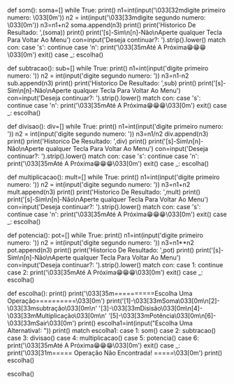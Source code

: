 def som():
    soma=[]
    while True:
        print()
        n1=int(input('\033[32mdigite primeiro numero: \033[0m'))
        n2 = int(input('\033[33mdigite segundo numero: \033[0m'))
        n3=n1+n2
        soma.append(n3)
        print()
        print('Historico De Resultado: ',(soma))
        print()
        print('[s]-Sim\n[n]-Não\nAperte qualquer Tecla Para Voltar Ao Menu')
        con=input('Deseja continuar?: ').strip().lower()
        match con:
            case 's':
                continue
            case 'n':
                print('\033[35mAté A Próxima😁😁😁\033[0m')
                exit()
            case _:
                escolha()


def subtracao():
    sub=[]
    while True:
        print()
        n1=int(input('digite primeiro numero: '))
        n2 = int(input('digite segundo numero: '))
        n3=n1-n2
        sub.append(n3)
        print()
        print('Historico De Resultado: ',sub)
        print()
        print('[s]-Sim\n[n]-Não\nAperte qualquer Tecla Para Voltar Ao Menu')
        con=input('Deseja continuar?: ').strip().lower()
        match con:
            case 's':
                continue
            case 'n':
                print('\033[35mAté A Próxima😁😁😁\033[0m')
                exit()
            case _:
                escolha()

def divisao():
    div=[]
    while True:
        print()
        n1=int(input('digite primeiro numero: '))
        n2 = int(input('digite segundo numero: '))
        n3=n1/n2
        div.append(n3)
        print()
        print('Historico De Resultado: ',div)
        print()
        print('[s]-Sim\n[n]-Não\nAperte qualquer Tecla Para Voltar Ao Menu')
        con=input('Deseja continuar?: ').strip().lower()
        match con:
            case 's':
                continue
            case 'n':
                print('\033[35mAté A Próxima😁😁😁\033[0m')
                exit()
            case _:
                escolha()

def multiplicacao():
    mult=[]
    while True:
        print()
        n1=int(input('digite primeiro numero: '))
        n2 = int(input('digite segundo numero: '))
        n3=n1+n2
        mult.append(n3)
        print()
        print('Historico De Resultado: ',mult)
        print()
        print('[s]-Sim\n[n]-Não\nAperte qualquer Tecla Para Voltar Ao Menu')
        con=input('Deseja continuar?: ').strip().lower()
        match con:
            case 's':
                continue
            case 'n':
                print('\033[35mAté A Próxima😁😁😁\033[0m')
                exit()
            case _:
                escolha()

def potencia():
    pot=[]
    while True:
        print()
        n1=int(input('digite primeiro numero: '))
        n2 = int(input('digite segundo numero: '))
        n3=n1**n2
        pot.append(n3)
        print()
        print('Historico De Resultado: ',pot)
        print()
        print('[s]-Sim\n[n]-Não\nAperte qualquer Tecla Para Voltar Ao Menu')
        con=input('Deseja continuar?: ').strip().lower()
        match con:
            case 1:
                continue
            case 2:
                print('\033[35mAté A Próxima😁😁😁\033[0m')
                exit()
            case _:
                escolha()



def escolha():
    print()
    print('\033[35m==========Escolha Uma Operação==========\033[0m')
    print('[1]-\033[33mSoma\033[0m\n[2]-\033[33msubtração\033[0m\n'
          '[3]-\033[33mDisisão\033[0m\n[4]-\033[33mMultiplicação\033[0m\n'
          '[5]-\033[33mPotência\033[0m\n[6]-\033[33mSair\033[0m')
    print()
    escolha1=int(input("Escolha Uma Alternativa!: "))
    print()
    match escolha1:
        case 1:
            som()
        case 2:
            subtracao()
        case 3:
            divisao()
        case 4:
            multiplicacao()
        case 5:
            potencia()
        case 6:
            print('\033[35mAté A Próxima😁😁😁\033[0m')
            exit()
        case _:
            print('\033[31m===== Operação Não Encontrada! =====\033[0m')
            print()
            escolha()

escolha()
